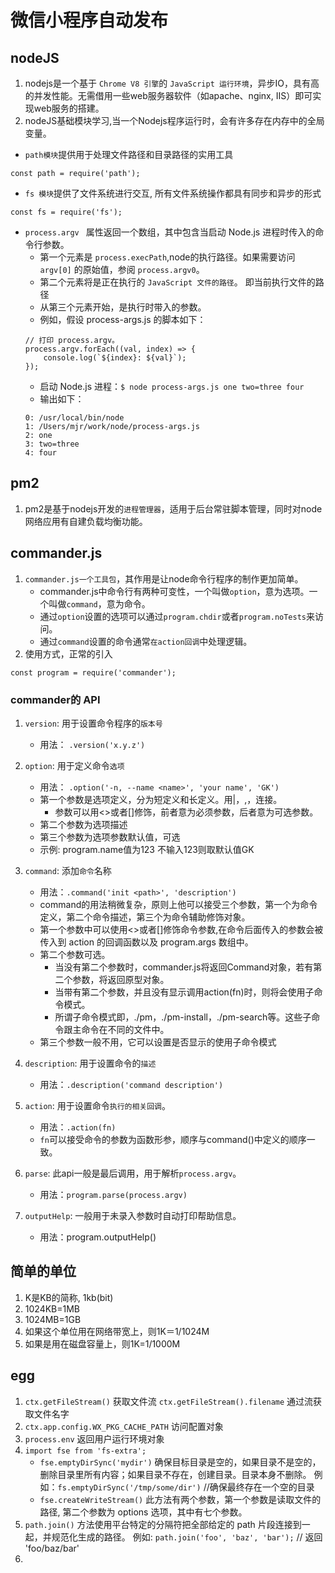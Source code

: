 # 微信小程序自动发布

## nodeJS
1. nodejs是一个基于 `Chrome V8 引擎`的 `JavaScript 运行环境`，异步IO，具有高的并发性能。无需借用一些web服务器软件（如apache、nginx, IIS）即可实现web服务的搭建。
2. nodeJS基础模块学习,当一个Nodejs程序运行时，会有许多存在内存中的全局变量。
* `path模块`提供用于处理文件路径和目录路径的实用工具
```
const path = require('path');
```
* `fs 模块`提供了文件系统进行交互, 所有文件系统操作都具有同步和异步的形式
```
const fs = require('fs');
```
* `process.argv ` 属性返回一个数组，其中包含当启动 Node.js 进程时传入的命令行参数。
    * 第一个元素是 `process.execPath`,node的执行路径。如果需要访问 `argv[0]` 的原始值，参阅 `process.argv0`。 
    * 第二个元素将是正在执行的 `JavaScript 文件的路径`。 即当前执行文件的路径
    * 从第三个元素开始，是执行时带入的参数。
    * 例如，假设 process-args.js 的脚本如下：
    ```
    // 打印 process.argv。
    process.argv.forEach((val, index) => {
        console.log(`${index}: ${val}`);
    });
    ```
    * 启动 Node.js 进程：`$ node process-args.js one two=three four`
    * 输出如下：
    ```
    0: /usr/local/bin/node
    1: /Users/mjr/work/node/process-args.js
    2: one
    3: two=three
    4: four
    ```




## pm2
1. pm2是基于nodejs开发的`进程管理器`，适用于后台常驻脚本管理，同时对node网络应用有自建负载均衡功能。



## commander.js
1. `commander.js一个工具包`，其作用是让node命令行程序的制作更加简单。
    * commander.js中命令行有两种可变性，一个叫做`option`，意为选项。一个叫做`command`，意为命令。
    * 通过`option`设置的选项可以通过`program.chdir`或者`program.noTests`来访问。
    * 通过`command`设置的命令通常`在action回调`中处理逻辑。
2. 使用方式，正常的引入
``` 
const program = require('commander');
```
###  commander的 API
1. `version`: 用于设置命令程序的`版本号`
    * 用法： `.version('x.y.z')`

2. `option`: 用于定义命令`选项`
    * 用法： `.option('-n, --name <name>', 'your name', 'GK')`
    * 第一个参数是选项定义，分为短定义和长定义。用|，,，连接。
        * 参数可以用<>或者[]修饰，前者意为必须参数，后者意为可选参数。
    * 第二个参数为选项描述
    * 第三个参数为选项参数默认值，可选
    * 示例: program.name值为123 不输入123则取默认值GK

3. `command`: 添加`命令`名称
    * 用法：`.command('init <path>', 'description')`
    * command的用法稍微复杂，原则上他可以接受三个参数，第一个为命令定义，第二个命令描述，第三个为命令辅助修饰对象。
    * 第一个参数中可以使用<>或者[]修饰命令参数,在命令后面传入的参数会被传入到 action 的回调函数以及 program.args 数组中。
    * 第二个参数可选。
        * 当没有第二个参数时，commander.js将返回Command对象，若有第二个参数，将返回原型对象。
        * 当带有第二个参数，并且没有显示调用action(fn)时，则将会使用子命令模式。
        * 所谓子命令模式即，./pm，./pm-install，./pm-search等。这些子命令跟主命令在不同的文件中。
    * 第三个参数一般不用，它可以设置是否显示的使用子命令模式
4. `description`: 用于设置命令的`描述`
    * 用法：`.description('command description')`
5. `action`: 用于设置命令`执行的相关回调`。
    * 用法：`.action(fn)`
    * `fn`可以接受命令的参数为函数形参，顺序与command()中定义的顺序一致。
6. `parse`: 此api一般是最后调用，用于解析`process.argv`。
    * 用法：`program.parse(process.argv)`
7. `outputHelp`: 一般用于未录入参数时自动打印帮助信息。 
    * 用法：program.outputHelp()


## 简单的单位
1. K是KB的简称, 1kb(bit)
2. 1024KB=1MB 
3. 1024MB=1GB
4. 如果这个单位用在网络带宽上，则1K＝1/1024M
5. 如果是用在磁盘容量上，则1K=1/1000M


## egg
1. `ctx.getFileStream()`  获取文件流
    `ctx.getFileStream().filename`  通过流获取文件名字
2. `ctx.app.config.WX_PKG_CACHE_PATH` 访问配置对象
3. `process.env` 返回用户运行环境对象
4. `import fse from 'fs-extra';`
    * `fse.emptyDirSync('mydir')` 确保目标目录是空的，如果目录不是空的，删除目录里所有内容；如果目录不存在，创建目录。目录本身不删除。
    例如：`fs.emptyDirSync('/tmp/some/dir')`  //确保最终存在一个空的目录
    * `fse.createWriteStream()` 此方法有两个参数，第一个参数是读取文件的路径, 第二个参数为 options 选项，其中有七个参数。
5. `path.join()` 方法使用平台特定的分隔符把全部给定的 path 片段连接到一起，并规范化生成的路径。
例如: `path.join('foo', 'baz', 'bar');` // 返回 'foo/baz/bar'
6. 

